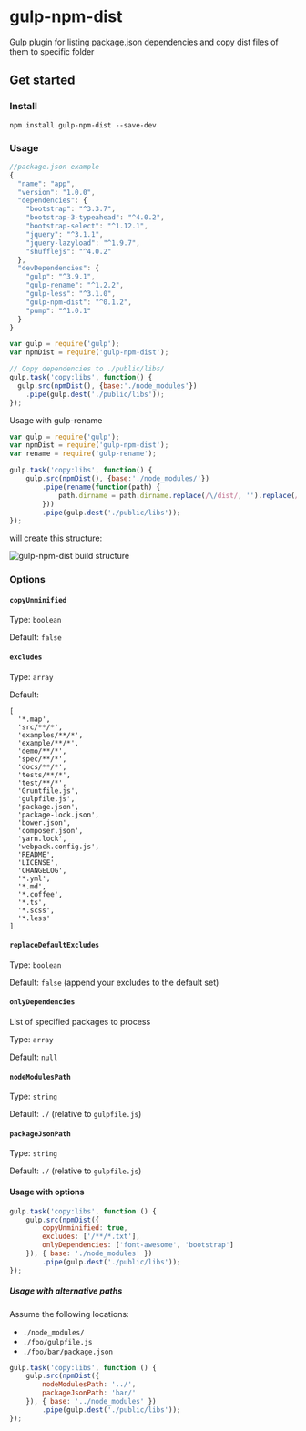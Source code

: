 # gulp-npm-dist

Gulp plugin for listing package.json dependencies and copy dist files of them to specific folder

## Get started

### Install

```
npm install gulp-npm-dist --save-dev
```

### Usage

```javascript
//package.json example
{
  "name": "app",
  "version": "1.0.0",
  "dependencies": {
    "bootstrap": "^3.3.7",
    "bootstrap-3-typeahead": "^4.0.2",
    "bootstrap-select": "^1.12.1",
    "jquery": "^3.1.1",
    "jquery-lazyload": "^1.9.7",
    "shufflejs": "^4.0.2"
  },
  "devDependencies": {
    "gulp": "^3.9.1",
    "gulp-rename": "^1.2.2",
    "gulp-less": "^3.1.0",
    "gulp-npm-dist": "^0.1.2",
    "pump": "^1.0.1"
  }
}
```

```javascript
var gulp = require('gulp');
var npmDist = require('gulp-npm-dist');

// Copy dependencies to ./public/libs/
gulp.task('copy:libs', function() {
  gulp.src(npmDist(), {base:'./node_modules'})
    .pipe(gulp.dest('./public/libs'));
});
```

Usage with gulp-rename
```javascript
var gulp = require('gulp');
var npmDist = require('gulp-npm-dist');
var rename = require('gulp-rename');

gulp.task('copy:libs', function() {
    gulp.src(npmDist(), {base:'./node_modules/'})
        .pipe(rename(function(path) {
            path.dirname = path.dirname.replace(/\/dist/, '').replace(/\\dist/, '');
        }))
        .pipe(gulp.dest('./public/libs'));
});
```
will create this structure:

![gulp-npm-dist build structure](https://monosnap.com/file/3b6wW9hymbcToHB0Uko1NLPBNgYRQh.png)


### Options

#### `copyUnminified`
Type: `boolean`

Default: `false`


#### `excludes`
Type: `array`

Default: 
```
[
  '*.map',
  'src/**/*',
  'examples/**/*',
  'example/**/*',
  'demo/**/*',
  'spec/**/*',
  'docs/**/*',
  'tests/**/*',
  'test/**/*',
  'Gruntfile.js',
  'gulpfile.js',
  'package.json',
  'package-lock.json',
  'bower.json',
  'composer.json',
  'yarn.lock',
  'webpack.config.js',
  'README',
  'LICENSE',
  'CHANGELOG',
  '*.yml',
  '*.md',
  '*.coffee',
  '*.ts',
  '*.scss',
  '*.less'
]
```

#### `replaceDefaultExcludes`
Type: `boolean`

Default: `false` (append your excludes to the default set)


#### `onlyDependencies`
List of specified packages to process

Type: `array`

Default: `null` 

#### `nodeModulesPath`
Type: `string`

Default: `./` (relative to `gulpfile.js`)


#### `packageJsonPath`
Type: `string`

Default: `./` (relative to `gulpfile.js`)


#### Usage with options

```javascript
gulp.task('copy:libs', function () {
    gulp.src(npmDist({ 
        copyUnminified: true, 
        excludes: ['/**/*.txt'],
        onlyDependencies: ['font-awesome', 'bootstrap']
    }), { base: './node_modules' })
        .pipe(gulp.dest('./public/libs'));
});
```

##### Usage with alternative paths

Assume the following locations: 
* `./node_modules/`
* `./foo/gulpfile.js`
* `./foo/bar/package.json`

```javascript
gulp.task('copy:libs', function () {
    gulp.src(npmDist({ 
        nodeModulesPath: '../',
        packageJsonPath: 'bar/'
    }), { base: '../node_modules' })
        .pipe(gulp.dest('./public/libs'));
});
```